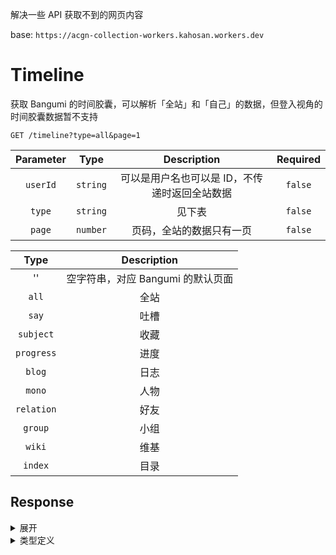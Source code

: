 解决一些 API 获取不到的网页内容

base: `https://acgn-collection-workers.kahosan.workers.dev`

# Timeline

获取 Bangumi 的时间胶囊，可以解析「全站」和「自己」的数据，但登入视角的时间胶囊数据暂不支持

```http
GET /timeline?type=all&page=1
```

| Parameter | Type | Description | Required |
| :---: | :---: | :---: | :---: |
| `userId` | `string` | 可以是用户名也可以是 ID，不传递时返回全站数据 | `false` |
| `type` | `string` | 见下表 | `false` |
| `page` | `number` | 页码，全站的数据只有一页 | `false` |

| Type | Description |
| :---: | :---: |
| '' | 空字符串，对应 Bangumi 的默认页面 |
| `all` | 全站 |
| `say` | 吐槽 |
| `subject` | 收藏 |
| `progress` | 进度 |
| `blog` | 日志 |
| `mono` | 人物 |
| `relation` | 好友 |
| `group` | 小组 |
| `wiki` | 维基 |
| `index` | 目录 |

## Response

<details>

<summary>展开</summary>

```json
[
  {
    "date": "今天",
    "items": [
      {
        "user": {
          "name": "石烏漱",
          "href": "https://bgm.tv/user/807962",
          "avatar": "https://lain.bgm.tv/pic/user/l/000/80/79/807962.jpg?r=1698033896&hd=1"
        },
        "time": "36秒前 · mobile",
        "reply": {
          "content": "",
          "text": "",
          "href": ""
        },
        "action": {
          "type": "完成了",
          "desc": "4 of 12 话"
        },
        "contents": [
          {
            "name": "星屑テレパス",
            "url": "https://bgm.tv/subject/404115"
          }
        ]
      },
      {
        "user": {
          "name": "KuanChao",
          "href": "https://bgm.tv/user/494240",
          "avatar": "https://lain.bgm.tv/pic/user/l/icon.jpg"
        },
        "time": "39秒前 ",
        "reply": {
          "content": "",
          "text": "",
          "href": ""
        },
        "action": {
          "type": "读过",
          "desc": "第530话"
        },
        "contents": [
          {
            "name": "酒のほそ道",
            "url": "https://bgm.tv/subject/181113"
          }
        ]
      },
    ]
  }
]
```

</details>

<details>

<summary>类型定义</summary>

```ts
type Timeline = Array<{
  date: string
  items: TimelineItem[]
}>;

interface TimelineItem {
  user: {
    name: string
    href: string
    avatar: string
  }
  time: string
  reply: {
    content: string
    text: string
    href: string
  }
  action: {
    type: string
    desc: string
  }
  contents: Array<Record<'name' | 'url', string>>
}
```

</details>